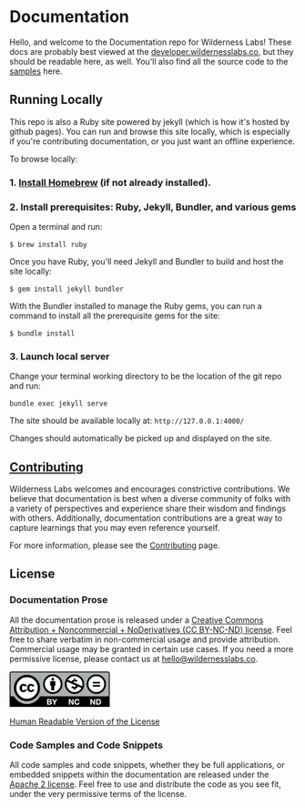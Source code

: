 # Documentation

Hello, and welcome to the Documentation repo for Wilderness Labs! These docs are probably best viewed at the [developer.wildernesslabs.co](http://developer.wildernesslabs.co), but they should be readable here, as well. You'll also find all the source code to the [samples](samples/) here.


## Running Locally

This repo is also a Ruby site powered by jekyll (which is how it's hosted by github pages). You can run and browse this site locally, which is especially if you're contributing documentation, or you just want an offline experience.

To browse locally:

### 1. [Install Homebrew](https://brew.sh/) (if not already installed).


### 2. Install prerequisites: Ruby, Jekyll, Bundler, and various gems

Open a terminal and run:

```
$ brew install ruby
```

Once you have Ruby, you'll need Jekyll and Bundler to build and host the site locally:

```
$ gem install jekyll bundler
```

With the Bundler installed to manage the Ruby gems, you can run a command to install all the prerequisite gems for the site:

```
$ bundle install
```

### 3. Launch local server

Change your terminal working directory to be the location of the git repo and run:

```
bundle exec jekyll serve
```

The site should be available locally at: `http://127.0.0.1:4000/`

Changes should automatically be picked up and displayed on the site.

## [Contributing](Contributing)

Wilderness Labs welcomes and encourages constrictive contributions. We believe that documentation is best when a diverse community of folks with a variety of perspectives and experience share their wisdom and findings with others. Additionally, documentation contributions are a great way to capture learnings that you may even reference yourself.

For more information, please see the [Contributing](Contributing) page.

## License

### Documentation Prose

All the documentation prose is released under a [Creative Commons 
Attribution + Noncommercial + NoDerivatives (CC BY-NC-ND) license](Licenses/CreativeCommons_BY_NC_ND.md). Feel free to share verbatim in non-commercial usage and provide attribution. Commercial usage may be granted in certain use cases. If you need a more permissive license, please contact us at [hello@wildernesslabs.co](mailto:hello@wildernesslabs.co).

![Creative Commons BY-NC-ND Logo](Licenses/Cc-by-nc-nd_icon.png)

[Human Readable Version of the License](https://creativecommons.org/licenses/by-nc-nd/4.0/)

### Code Samples and Code Snippets

All code samples and code snippets, whether they be full applications, or embedded snippets within the documentation are released under the [Apache 2 license](Licenses/Apache2_License.md). Feel free to use and distribute the code as you see fit, under the very permissive terms of the license.

